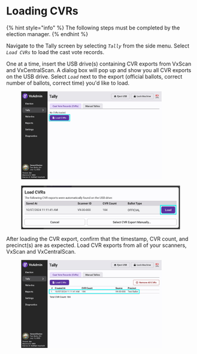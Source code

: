 # Loading CVRs

{% hint style="info" %}
The following steps must be completed by the election manager.
{% endhint %}

Navigate to the Tally screen by selecting _`Tally`_ from the side menu. Select _`Load CVRs`_ to load the cast vote records.

One at a time, insert the USB drive(s) containing CVR exports from VxScan and VxCentralScan. A dialog box will pop up and show you all CVR exports on the USB drive. Select _`Load`_ next to the export (official ballots, correct number of ballots, correct time) you'd like to load.

<div><figure><img src="../.gitbook/assets/tally-screen-empty-emph.jpg" alt="" width="375"><figcaption></figcaption></figure> <figure><img src="../.gitbook/assets/load-cvrs-emph.jpg" alt="" width="563"><figcaption></figcaption></figure></div>

After loading the CVR export, confirm that the timestamp, CVR count, and precinct(s) are as expected. Load CVR exports from all of your scanners, VxScan and VxCentralScan.&#x20;

<figure><img src="../.gitbook/assets/tally-screen-with-cvrs-emph.jpg" alt="" width="375"><figcaption></figcaption></figure>

